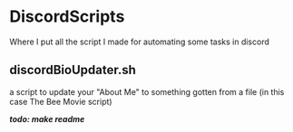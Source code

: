 # DiscordScripts
Where I put all the script I made for automating some tasks in discord

## discordBioUpdater.sh

a script to update your "About Me" to something gotten from a file (in this case The Bee Movie script)



***todo: make readme***
